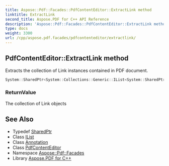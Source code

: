 ```yaml
---
title: Aspose::Pdf::Facades::PdfContentEditor::ExtractLink method
linktitle: ExtractLink
second_title: Aspose.PDF for C++ API Reference
description: 'Aspose::Pdf::Facades::PdfContentEditor::ExtractLink method. Extracts the collection of Link instances contained in PDF document in C++.'
type: docs
weight: 3300
url: /cpp/aspose.pdf.facades/pdfcontenteditor/extractlink/
---
```

## PdfContentEditor::ExtractLink method


Extracts the collection of Link instances contained in PDF document.

```cpp
System::SharedPtr<System::Collections::Generic::IList<System::SharedPtr<Annotations::Annotation>>> Aspose::Pdf::Facades::PdfContentEditor::ExtractLink()
```


### ReturnValue

The collection of Link objects

## See Also

* Typedef [SharedPtr](../../../system/sharedptr/)
* Class [IList](../../../system.collections.generic/ilist/)
* Class [Annotation](../../../aspose.pdf.annotations/annotation/)
* Class [PdfContentEditor](../)
* Namespace [Aspose::Pdf::Facades](../../)
* Library [Aspose.PDF for C++](../../../)
